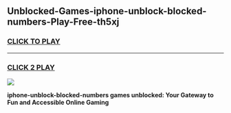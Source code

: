 
## Unblocked-Games-iphone-unblock-blocked-numbers-Play-Free-th5xj
<h3>
<a href="https://premium76.site?title=iphone-unblock-blocked-numbers&ref=10A">CLICK TO PLAY</a></h3>
<hr>

<h3>
<a href="https://premium76.site?title=iphone-unblock-blocked-numbers&ref=10A">CLICK 2 PLAY</a>
  
</h3>

<a href="https://premium76.site?title=iphone-unblock-blocked-numbers&ref=10A"><img src="https://clearcache.store/games.png"></a>


**iphone-unblock-blocked-numbers games unblocked: Your Gateway to Fun and Accessible Online Gaming**
